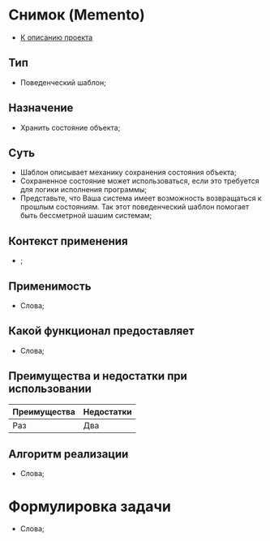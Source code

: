 # Снимок (Memento)
* [К описанию проекта](https://github.com/engine-it-in/java-design-patterns)
## Тип
* Поведенческий шаблон;
## Назначение
* Хранить состояние объекта;
## Суть
* Шаблон описывает механику сохранения состояния объекта;
* Сохраненное состояние может использоваться, 
если это требуется для логики исполнения программы;
* Представьте, что Ваша система имеет возможность 
возвращаться к прошлым состояниям. Так этот поведенческий шаблон помогает 
быть бессметрной шашим системам; 
## Контекст применения
* ;
## Применимость
* Слова;
## Какой функционал предоставляет
* Слова;
## Преимущества и недостатки при использовании
| Преимущества | Недостатки |
|--------------|------------|
| Раз          | Два        |
## Алгоритм реализации
* Слова;
# Формулировка задачи
* Слова;